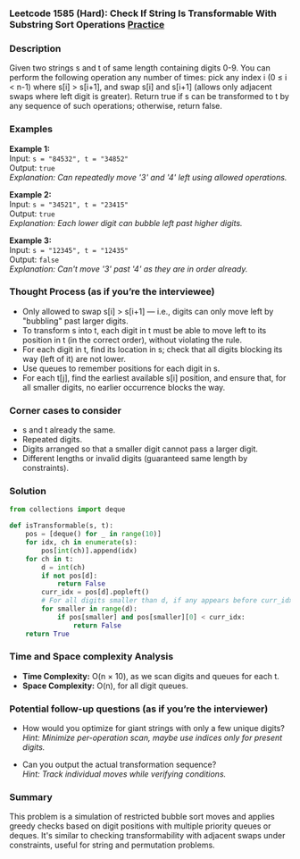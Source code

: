 ### Leetcode 1585 (Hard): Check If String Is Transformable With Substring Sort Operations [Practice](https://leetcode.com/problems/check-if-string-is-transformable-with-substring-sort-operations)

### Description  
Given two strings s and t of same length containing digits 0-9. You can perform the following operation any number of times: pick any index i (0 ≤ i < n-1) where s[i] > s[i+1], and swap s[i] and s[i+1] (allows only adjacent swaps where left digit is greater). Return true if s can be transformed to t by any sequence of such operations; otherwise, return false.

### Examples  
**Example 1:**  
Input: `s = "84532", t = "34852"`  
Output: `true`  
*Explanation: Can repeatedly move '3' and '4' left using allowed operations.*

**Example 2:**  
Input: `s = "34521", t = "23415"`  
Output: `true`  
*Explanation: Each lower digit can bubble left past higher digits.*

**Example 3:**  
Input: `s = "12345", t = "12435"`  
Output: `false`  
*Explanation: Can't move '3' past '4' as they are in order already.*

### Thought Process (as if you’re the interviewee)  
- Only allowed to swap s[i] > s[i+1] — i.e., digits can only move left by "bubbling" past larger digits.
- To transform s into t, each digit in t must be able to move left to its position in t (in the correct order), without violating the rule.
- For each digit in t, find its location in s; check that all digits blocking its way (left of it) are not lower.
- Use queues to remember positions for each digit in s.
- For each t[j], find the earliest available s[i] position, and ensure that, for all smaller digits, no earlier occurrence blocks the way.

### Corner cases to consider  
- s and t already the same.
- Repeated digits.
- Digits arranged so that a smaller digit cannot pass a larger digit.
- Different lengths or invalid digits (guaranteed same length by constraints).

### Solution

```python
from collections import deque

def isTransformable(s, t):
    pos = [deque() for _ in range(10)]
    for idx, ch in enumerate(s):
        pos[int(ch)].append(idx)
    for ch in t:
        d = int(ch)
        if not pos[d]:
            return False
        curr_idx = pos[d].popleft()
        # For all digits smaller than d, if any appears before curr_idx, cannot swap d to front
        for smaller in range(d):
            if pos[smaller] and pos[smaller][0] < curr_idx:
                return False
    return True
```

### Time and Space complexity Analysis  
- **Time Complexity:** O(n × 10), as we scan digits and queues for each t.
- **Space Complexity:** O(n), for all digit queues.

### Potential follow-up questions (as if you’re the interviewer)  
- How would you optimize for giant strings with only a few unique digits?  
  *Hint: Minimize per-operation scan, maybe use indices only for present digits.*

- Can you output the actual transformation sequence?  
  *Hint: Track individual moves while verifying conditions.*

### Summary
This problem is a simulation of restricted bubble sort moves and applies greedy checks based on digit positions with multiple priority queues or deques. It's similar to checking transformability with adjacent swaps under constraints, useful for string and permutation problems.